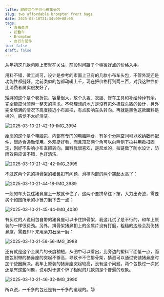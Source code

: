 ```yaml
---
title: 聊聊两个平价小布车头包
slug: two affordable brompton front bags
date: 2025-03-10T21:34:09+08:00
tags:
  - 青梅煮酒
  - 折叠车
  - Brompton
  - 自行车配件
toc: false
draft: false
---
```

从年初这几款包刚上市就在关注，前段时间蹲了个稍微好点的价格入手。

用料不错，做工尚可，设计是参考的市面上已有的几款小布车头包，不管外观还是功能性都挺好。之前类似的包都动辄上千，现在把价格打到两三百，对我这种性价比消费者属实很友好了。

矮胖的这个是个卷折包，容量很大，放个头盔、衣服、修车工具和补给绰绰有余，完全能应付骑游一整天的需求。不够理想的地方是没有包外挂载头盔的设计，另外完全填满的情况下高度接近小布直把，有点影响车头转向。再就是黑色这款面料是棉的，感觉不太好清洁。

![2025-03-10-21-42-19-IMG_3994](https://raw.githubusercontent.com/xbot/image-hosting/master/blog/2025-03-10-21-42-19-IMG_3994.jpeg)

瘦高的这个是个电脑包，内部有专门的电脑隔仓，有多个分隔空间可以收纳数码配件，很适合通勤使用。外观挺好看，而且顶部两个角可以向两侧下拉并用揿扣固定，刚好不影响小布直把转向。面料我很喜欢，是尼龙的，拉链做了防水设计，防雨效果应该不错，也好清洁。

![2025-03-10-21-42-42-IMG_3995](https://raw.githubusercontent.com/xbot/image-hosting/master/blog/2025-03-10-21-42-42-IMG_3995.jpeg)

不过这两个包的排骨架的猪鼻扣有问题，滑槽内部的两个突起太高了：

![2025-03-10-21-44-18-IMG_3989](https://raw.githubusercontent.com/xbot/image-hosting/master/blog/2025-03-10-21-44-18-IMG_3989.jpeg)

一般的车头包往猪鼻座上一放就卡住了，这两个要拼命往下按，大力出奇迹，需要买个如图所示的小锉刀磨下去一点：

![2025-03-10-21-45-44-IMG_4030](https://raw.githubusercontent.com/xbot/image-hosting/master/blog/2025-03-10-21-45-44-IMG_4030.jpeg)

有买过的人说用包自带的猪鼻座可以卡住排骨架，我这儿试了是不行的，和车上原装的一样很费劲。另外，排骨架猪鼻扣上的金属片没有打磨，粗糙的边缘会刮伤猪鼻座，需要卸下来用磨刀石磨一磨：

![2025-03-10-21-56-56-IMG_3988](https://raw.githubusercontent.com/xbot/image-hosting/master/blog/2025-03-10-21-56-56-IMG_3988.jpeg)

还有就是这个金属片的长度稍短，从图中可以看出，比旁边的塑料平面低一点，而随包附带的猪鼻座的突起不够高，导致卡不住排骨架，猜测可以通过安装猪鼻座时加个垫圈解决。我车上原装的猪鼻座突起较高，没有这个问题。两个包换过一次货还是有这些问题，说明对于这个牌子相似的几款包是个普遍的现象。

![2025-03-10-21-46-32-IMG_3990](https://raw.githubusercontent.com/xbot/image-hosting/master/blog/2025-03-10-21-46-32-IMG_3990.jpeg)

所以说，一千多的包还是有一千多的道理的。😈